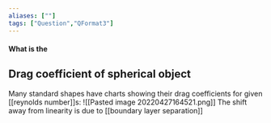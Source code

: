 ```yaml
---
aliases: [""]
tags: ["Question","QFormat3"]
---
```


#### What is the
## Drag coefficient of spherical object
Many standard shapes have charts showing their drag coefficients for given [[reynolds number]]s:
![[Pasted image 20220427164521.png]]
The shift away from linearity is due to [[boundary layer separation]]